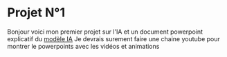 # Projet N°1 
Bonjour voici mon premier projet sur l'IA et un document powerpoint explicatif du [modèle IA](https://github.com/IsupposeAxel/Projet-IA/blob/Projet-N%C2%B01/Mod%C3%A8le%20IA.pdf)
Je devrais surement faire une chaine youtube pour montrer le powerpoints avec les vidéos et animations
